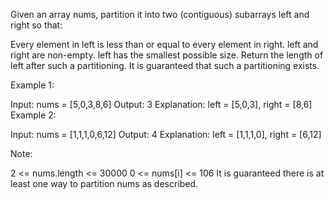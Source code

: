 Given an array nums, partition it into two (contiguous) subarrays left and right so that:

Every element in left is less than or equal to every element in right.
left and right are non-empty.
left has the smallest possible size.
Return the length of left after such a partitioning.  It is guaranteed that such a partitioning exists.

 

Example 1:

Input: nums = [5,0,3,8,6]
Output: 3
Explanation: left = [5,0,3], right = [8,6]
Example 2:

Input: nums = [1,1,1,0,6,12]
Output: 4
Explanation: left = [1,1,1,0], right = [6,12]
 

Note:

2 <= nums.length <= 30000
0 <= nums[i] <= 106
It is guaranteed there is at least one way to partition nums as described.
 